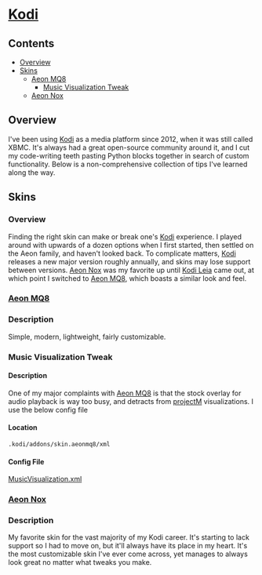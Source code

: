 # [Kodi](https://kodi.tv/)

## Contents
- [Overview](#overview)
- [Skins](#skins)
  - [Aeon MQ8](#aeon-mq8)
    - [Music Visualization Tweak](#music-visualization-tweak)
  - [Aeon Nox](#aeon-nox)

## Overview
I've been using [Kodi](https://kodi.tv/) as a media platform since 2012, when it was still called XBMC. It's always had a great open-source community around it, and I cut my code-writing teeth pasting Python blocks together in search of custom functionality. Below is a non-comprehensive collection of tips I've learned along the way.

## Skins

### Overview
Finding the right skin can make or break one's [Kodi](https://kodi.tv/) experience. I played around with upwards of a dozen options when I first started, then settled on the Aeon family, and haven't looked back. To complicate matters, [Kodi](https://kodi.tv/) releases a new major version roughly annually, and skins may lose support between versions. 
[Aeon Nox](https://kodi.tv/addon/skins/aeon-nox) was my favorite up until [Kodi Leia](https://kodi.tv/article/kodi-leia-183-release) came out, at which point I switched to [Aeon MQ8](https://kodi.tv/addon/skins/aeon-mq-8), which boasts a similar look and feel.  

### [Aeon MQ8](https://kodi.tv/addon/skins/aeon-mq-8)

### Description
Simple, modern, lightweight, fairly customizable.

### Music Visualization Tweak

#### Description
One of my major complaints with [Aeon MQ8](https://kodi.tv/addon/skins/aeon-mq-8) is that the stock overlay for audio playback is way too busy, and detracts from [projectM](https://github.com/projectM-visualizer/projectm) visualizations. I use the below config file 

#### Location
`.kodi/addons/skin.aeonmq8/xml`

#### Config File
[MusicVisualization.xml](https://raw.githubusercontent.com/efournier92/Notes/master/Kodi/skin.aeonmq8/xml/MusicVisualisation.md)

### [Aeon Nox](https://kodi.tv/addon/skins/aeon-nox)

### Description
My favorite skin for the vast majority of my Kodi career. It's starting to lack support so I had to move on, but it'll always have its place in my heart. It's the most customizable skin I've ever come across, yet manages to always look great no matter what tweaks you make.

